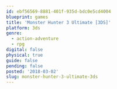 ```yaml
---
id: ebf56569-8881-401f-935d-bdc0e5cd4004
blueprint: games
title: 'Monster Hunter 3 Ultimate [3DS]'
platform: 3ds
genre:
  - action-adventure
  - rpg
digital: false
physical: true
guide: false
pending: false
posted: '2018-03-02'
slug: monster-hunter-3-ultimate-3ds
---
```

